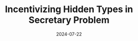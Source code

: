 ---
title: "Incentivizing Hidden Types in Secretary Problem"
collection: publications
link: https://arxiv.org/abs/2208.05897
venue: "R&R at International Journal of Game Theory"
date: 2024-07-22
coauthor: "Longjian Li"
slides: https://alexisakira.github.io/files/slides/slides_secretary.pdf
---
